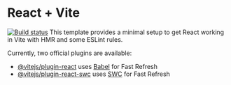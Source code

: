 # React + Vite
[![Build status](https://ci.appveyor.com/api/projects/status/7v53muiw2gboncib?svg=true)](https://ci.appveyor.com/project/Nikolaytcev/shopitemfunc)
This template provides a minimal setup to get React working in Vite with HMR and some ESLint rules.

Currently, two official plugins are available:

- [@vitejs/plugin-react](https://github.com/vitejs/vite-plugin-react/blob/main/packages/plugin-react/README.md) uses [Babel](https://babeljs.io/) for Fast Refresh
- [@vitejs/plugin-react-swc](https://github.com/vitejs/vite-plugin-react-swc) uses [SWC](https://swc.rs/) for Fast Refresh
